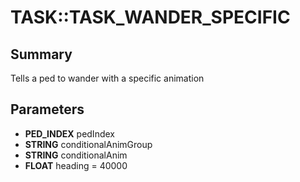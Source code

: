 # TASK::TASK_WANDER_SPECIFIC

## Summary
Tells a ped to wander with a specific animation

## Parameters
* **PED_INDEX** pedIndex
* **STRING** conditionalAnimGroup
* **STRING** conditionalAnim
* **FLOAT** heading = 40000